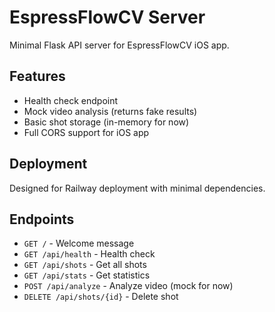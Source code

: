 # EspressFlowCV Server

Minimal Flask API server for EspressFlowCV iOS app.

## Features

- Health check endpoint
- Mock video analysis (returns fake results)
- Basic shot storage (in-memory for now)
- Full CORS support for iOS app

## Deployment

Designed for Railway deployment with minimal dependencies.

## Endpoints

- `GET /` - Welcome message
- `GET /api/health` - Health check
- `GET /api/shots` - Get all shots
- `GET /api/stats` - Get statistics
- `POST /api/analyze` - Analyze video (mock for now)
- `DELETE /api/shots/{id}` - Delete shot